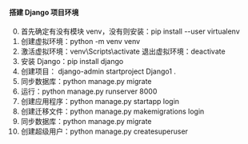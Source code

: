 #### 搭建 Django 项目环境

0. 首先确定有没有模块 venv，没有则安装：pip install --user virtualenv
1. 创建虚拟环境：python -m venv venv
2. 激活虚拟环境：venv\Scripts\activate    退出虚拟环境：deactivate
3. 安装 Django：pip install django
4. 创建项目： django-admin startproject Django1 .
5. 同步数据库：python manage.py migrate
6. 运行：python manage.py runserver 8000
7. 创建应用程序：python manage.py startapp login
8. 创建迁移文件：python manage.py makemigrations login
9. 同步数据库：python manage.py migrate
10. 创建超级用户：python manage.py createsuperuser

